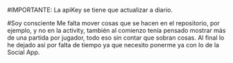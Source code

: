 #IMPORTANTE:
La apiKey se tiene que actualizar a diario.

#Soy consciente
Me falta mover cosas que se hacen en el repositorio, por ejemplo, y no en la activity,
también al comienzo tenía pensado mostrar más de una partida por jugador, todo eso sin contar que sobran cosas. Al final lo he dejado así
por falta de tiempo ya que necesito ponerme ya con lo de la Social App.
